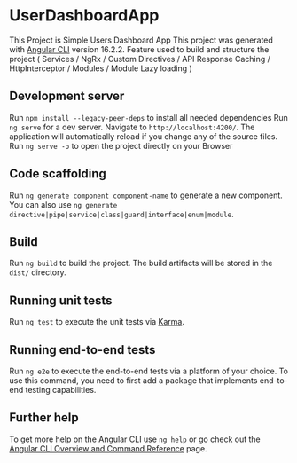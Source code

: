 # UserDashboardApp

This Project is Simple Users Dashboard App
This project was generated with [Angular CLI](https://github.com/angular/angular-cli) version 16.2.2.
Feature used to build and structure the project  ( Services / NgRx / Custom Directives / API Response Caching / HttpInterceptor / Modules / Module Lazy loading )

## Development server

Run `npm install --legacy-peer-deps` to install all needed dependencies
Run `ng serve` for a dev server. Navigate to `http://localhost:4200/`. The application will automatically reload if you change any of the source files.
Run `ng serve -o` to open the project directly on your Browser

## Code scaffolding

Run `ng generate component component-name` to generate a new component. You can also use `ng generate directive|pipe|service|class|guard|interface|enum|module`.

## Build

Run `ng build` to build the project. The build artifacts will be stored in the `dist/` directory.

## Running unit tests

Run `ng test` to execute the unit tests via [Karma](https://karma-runner.github.io).

## Running end-to-end tests

Run `ng e2e` to execute the end-to-end tests via a platform of your choice. To use this command, you need to first add a package that implements end-to-end testing capabilities.

## Further help

To get more help on the Angular CLI use `ng help` or go check out the [Angular CLI Overview and Command Reference](https://angular.io/cli) page.
